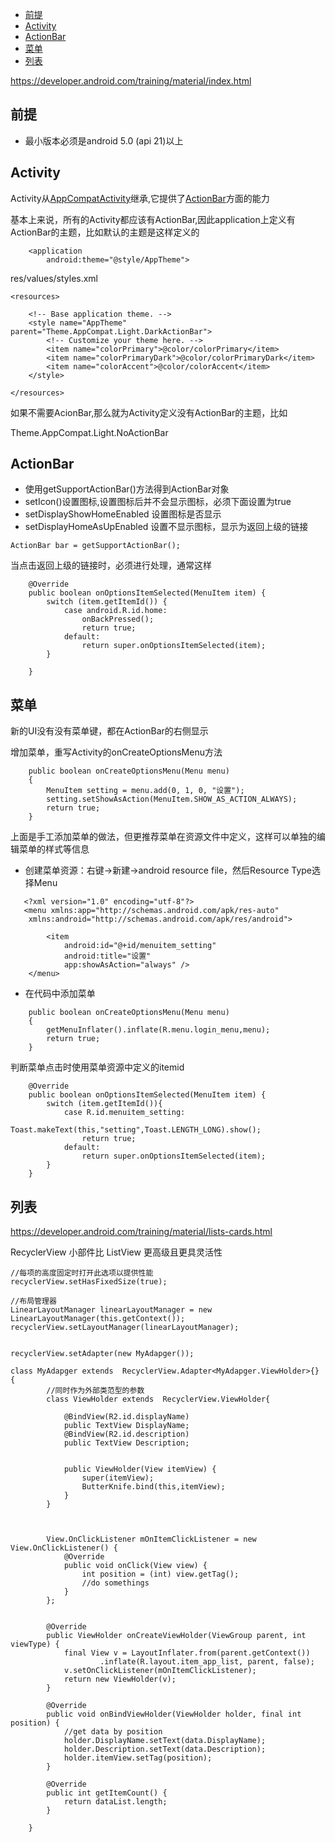 

<!-- TOC -->

- [前提](#前提)
- [Activity](#activity)
- [ActionBar](#actionbar)
- [菜单](#菜单)
- [列表](#列表)

<!-- /TOC -->
<https://developer.android.com/training/material/index.html>

## 前提
- 最小版本必须是android 5.0 (api 21)以上

## Activity

Activity从[AppCompatActivity](https://developer.android.com/reference/android/support/v7/app/AppCompatActivity.html)继承,它提供了[ActionBar](https://developer.android.com/training/appbar/index.html)方面的能力


基本上来说，所有的Activity都应该有ActionBar,因此application上定义有ActionBar的主题，比如默认的主题是这样定义的

```
    <application
        android:theme="@style/AppTheme">

```

res/values/styles.xml
```
<resources>

    <!-- Base application theme. -->
    <style name="AppTheme" parent="Theme.AppCompat.Light.DarkActionBar">
        <!-- Customize your theme here. -->
        <item name="colorPrimary">@color/colorPrimary</item>
        <item name="colorPrimaryDark">@color/colorPrimaryDark</item>
        <item name="colorAccent">@color/colorAccent</item>
    </style>

</resources>
```

如果不需要AcionBar,那么就为Activity定义没有ActionBar的主题，比如

Theme.AppCompat.Light.NoActionBar

## ActionBar

- 使用getSupportActionBar()方法得到ActionBar对象
- setIcon()设置图标,设置图标后并不会显示图标，必须下面设置为true
- setDisplayShowHomeEnabled 设置图标是否显示
- setDisplayHomeAsUpEnabled 设置不显示图标，显示为返回上级的链接
```
ActionBar bar = getSupportActionBar();
```

当点击返回上级的链接时，必须进行处理，通常这样

```
    @Override
    public boolean onOptionsItemSelected(MenuItem item) {
        switch (item.getItemId()) {
            case android.R.id.home:
                onBackPressed();
                return true;
            default:
                return super.onOptionsItemSelected(item);
        }

    }

```


## 菜单

新的UI没有没有菜单键，都在ActionBar的右侧显示

增加菜单，重写Activity的onCreateOptionsMenu方法

```
    public boolean onCreateOptionsMenu(Menu menu)
    {
        MenuItem setting = menu.add(0, 1, 0, "设置");
        setting.setShowAsAction(MenuItem.SHOW_AS_ACTION_ALWAYS);
        return true;
    }

```

上面是手工添加菜单的做法，但更推荐菜单在资源文件中定义，这样可以单独的编辑菜单的样式等信息

- 创建菜单资源：右键->新建->android resource file，然后Resource Type选择Menu
```
   <?xml version="1.0" encoding="utf-8"?>
   <menu xmlns:app="http://schemas.android.com/apk/res-auto"
    xmlns:android="http://schemas.android.com/apk/res/android">

        <item
            android:id="@+id/menuitem_setting"
            android:title="设置"
            app:showAsAction="always" />
    </menu>
```
- 在代码中添加菜单

```
    public boolean onCreateOptionsMenu(Menu menu)
    {
        getMenuInflater().inflate(R.menu.login_menu,menu);
        return true;
    }

```

判断菜单点击时使用菜单资源中定义的itemid
```
    @Override
    public boolean onOptionsItemSelected(MenuItem item) {
        switch (item.getItemId()){
            case R.id.menuitem_setting:
                Toast.makeText(this,"setting",Toast.LENGTH_LONG).show();
                return true;
            default:
                return super.onOptionsItemSelected(item);
        }
    }
```


## 列表
<https://developer.android.com/training/material/lists-cards.html>

RecyclerView 小部件比 ListView 更高级且更具灵活性

```
//每项的高度固定时打开此选项以提供性能
recyclerView.setHasFixedSize(true);

//布局管理器
LinearLayoutManager linearLayoutManager = new LinearLayoutManager(this.getContext());
recyclerView.setLayoutManager(linearLayoutManager);


recyclerView.setAdapter(new MyAdapger());

```

```
class MyAdapger extends  RecyclerView.Adapter<MyAdapger.ViewHolder>{}
{
        //同时作为外部类范型的参数
        class ViewHolder extends  RecyclerView.ViewHolder{

            @BindView(R2.id.displayName)
            public TextView DisplayName;
            @BindView(R2.id.description)
            public TextView Description;


            public ViewHolder(View itemView) {
                super(itemView);
                ButterKnife.bind(this,itemView);
            }
        }



        View.OnClickListener mOnItemClickListener = new View.OnClickListener() {
            @Override
            public void onClick(View view) {
                int position = (int) view.getTag();
                //do somethings
            }
        };


        @Override
        public ViewHolder onCreateViewHolder(ViewGroup parent, int viewType) {
            final View v = LayoutInflater.from(parent.getContext())
                    .inflate(R.layout.item_app_list, parent, false);
            v.setOnClickListener(mOnItemClickListener);
            return new ViewHolder(v);
        }

        @Override
        public void onBindViewHolder(ViewHolder holder, final int position) {
            //get data by position
            holder.DisplayName.setText(data.DisplayName);
            holder.Description.setText(data.Description);
            holder.itemView.setTag(position);
        }

        @Override
        public int getItemCount() {
            return dataList.length;
        }

    }

```
